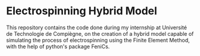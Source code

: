 # Electrospinning Hybrid Model
This repository contains the code done during my internship at Université de Technologie de Compiègne, on the creation of a hybrid model capable of simulating the process of electrospinning using the Finite Element Method, with the help of python's package FeniCs.
